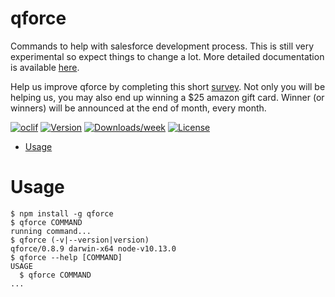qforce
=

Commands to help with salesforce development process. This is still very experimental so expect things to change a lot. More detailed documentation is available [here](https://qislam.github.io/qforce).

Help us improve qforce by completing this short [survey](https://forms.gle/DLLUeoYq9cbXQC2i8). Not only you will be helping us, you may also end up winning a $25 amazon gift card. Winner (or winners) will be announced at the end of month, every month.

[![oclif](https://img.shields.io/badge/cli-oclif-brightgreen.svg)](https://oclif.io)
[![Version](https://img.shields.io/npm/v/q.svg)](https://npmjs.org/package/q)
[![Downloads/week](https://img.shields.io/npm/dw/q.svg)](https://npmjs.org/package/q)
[![License](https://img.shields.io/npm/l/q.svg)](https://github.com/qislam/q/blob/master/package.json)

<!-- toc -->
* [Usage](#usage)
<!-- tocstop -->
# Usage
<!-- usage -->
```sh-session
$ npm install -g qforce
$ qforce COMMAND
running command...
$ qforce (-v|--version|version)
qforce/0.8.9 darwin-x64 node-v10.13.0
$ qforce --help [COMMAND]
USAGE
  $ qforce COMMAND
...
```
<!-- usagestop -->
